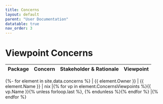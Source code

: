 ```yaml
---
title: Concerns
layout: default
parent: "User Documentation"
datatable: true
nav_order: 3
---
```

# Viewpoint Concerns

| Package | Concern | Stakeholder & Rationale | Viewpoint |
| --- | --- | --- | --- |
{%- for element in site.data.concerns %}
| {{ element.Owner }} | {{ element.Name }} | nix |{% for vp in element.ConcernsViewpoints %}{{ vp.Name }}{% unless forloop.last %}, {% endunless %}{% endfor %} |{% endfor %}
